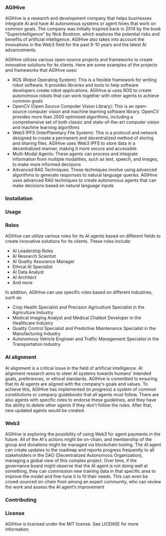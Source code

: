 <!--
**AGIHive/agihive** is a ✨ _special_ ✨ repository because its `README.md` (this file) appears on your GitHub profile.
-->

### AGIHive
AGIHive is a research and development company that helps businesses integrate AI and have AI autonomous systems or agent hives that work on common goals. The company was initially inspired back in 2014 by the book "Superintelligence" by Nick Bostrom, which explores the potential risks and benefits of artificial intelligence. AGIHive also takes into account the innovations in the Web3 field for the past 8-10 years and the latest AI advancements.

AGIHive utilizes various open-source projects and frameworks to create innovative solutions for its clients. Here are some examples of the projects and frameworks that AGIHive uses:

- ROS (Robot Operating System): This is a flexible framework for writing robot software. It provides libraries and tools to help software developers create robot applications. AGIHive.ai uses ROS to create autonomous robots that can work together with other agents to achieve common goals
- OpenCV (Open Source Computer Vision Library): This is an open-source computer vision and machine learning software library. OpenCV provides more than 2500 optimized algorithms, including a comprehensive set of both classic and state-of-the-art computer vision and machine learning algorithms
- Web3 IPFS (InterPlanetary File System): This is a protocol and network designed to create a permanent and decentralized method of storing and sharing files. AGIHive uses Web3 IPFS to store data in a decentralized manner, making it more secure and accessible
- Multi-Modal Agents: These agents can process and integrate information from multiple modalities, such as text, speech, and images, to make more informed decisions
- Advanced RAG Techniques: These techniques involve using advanced algorithms to generate responses to natural language queries. AGIHive uses advanced RAG techniques to create autonomous agents that can make decisions based on natural language inputs

### Installation

### Usage

### Roles

AGIHive can utilize various roles for its AI agents based on different fields to create innovative solutions for its clients. These roles include:

- AI Leadership Roles
- AI Research Scientist
- AI Quality Assurance Manager
- Ethical AI Specialist
- AI Data Analyst
- AI Architect
- And more

In addition, AGIHive can use specific roles based on different industries, such as:

- Crop Health Specialist and Precision Agriculture Specialist in the Agriculture Industry
- Medical Imaging Analyst and Medical Chatbot Developer in the Healthcare Industry
- Quality Control Specialist and Predictive Maintenance Specialist in the Manufacturing Industry
- Autonomous Vehicle Engineer and Traffic Management Specialist in the Transportation Industry

### AI alignment
AI alignment is a critical issue in the field of artificial intelligence. AI alignment research aims to steer AI systems towards humans' intended goals, preferences, or ethical standards. AGIHive is committed to ensuring that its AI agents are aligned with the company's goals and values. To achieve this, AGIHive has implemented (in progress) a system of common constitutions or company guidebooks that all agents must follow. There are also agents with specific roles to endorse these guidelines, and they have the ability to delete other agents if they don't follow the rules. After that, new updated agents would be created.

### Web3
AGIHive is exploring the possibility of using Web3 for agent payments in the future. All of the AI's actions might be on-chain, and membership of the group and donations might be managed via blockchain tooling. The AI agent can create updates to the roadmap and reports progress frequently to all stakeholders in the DAO (Decentralized Autonomous Organization), managing a global view of this complex project. Over time, if the governance board might observe that the AI agent is not doing well at something, they can commission new training data in that specific area to improve the model and fine-tune it to fit their needs. This can even be crowd-sourced on-chain from among an expert community, who can review the work and assess the AI agent’s improvement

### Contributing

### License
AGIHive is licensed under the MIT license. See LICENSE for more information.
